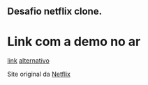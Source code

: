 ## Desafio netflix clone.

# Link com a demo no ar
  [link](https://netflix.devlopes.dev)
  [alternativo](https://netflix-desafio.web.app/)

Site original da [Netflix](https://netflix.com)